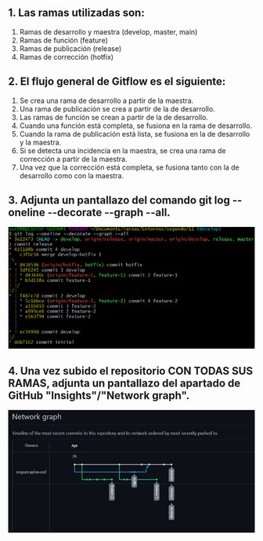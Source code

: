 

## 1. Las ramas utilizadas son:
1. Ramas de desarrollo y maestra (develop, master, main)
1. Ramas de función (feature)
1. Ramas de publicación (release)
1. Ramas de corrección (hotfix)
## 2. El flujo general de Gitflow es el siguiente:
1. Se crea una rama de desarrollo a partir de la maestra.
1. Una rama de publicación se crea a partir de la de desarrollo.
1. Las ramas de función se crean a partir de la de desarrollo.
1. Cuando una función está completa, se fusiona en la rama de desarrollo.
1. Cuando la rama de publicación está lista, se fusiona en la de desarrollo y la maestra.
1. Si se detecta una incidencia en la maestra, se crea una rama de corrección a partir de la maestra.
1. Una vez que la corrección está completa, se fusiona tanto con la de desarrollo como con la maestra.
## 3. Adjunta un pantallazo del comando git log --oneline --decorate --graph --all.
![git log](./1.png)
## 4. Una vez subido el repositorio CON TODAS SUS RAMAS, adjunta un pantallazo del apartado de GitHub "Insights"/"Network graph".
![github graph](./2.png)